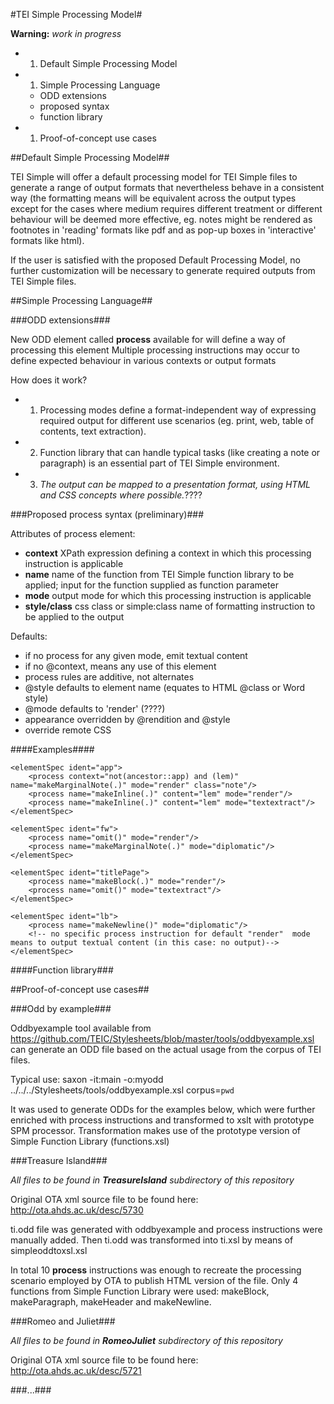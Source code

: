 #TEI Simple Processing Model#

**Warning:** *work in progress*

  * 1. Default Simple Processing Model
  * 1. Simple Processing Language
      - ODD extensions
      - proposed syntax
      - function library
  * 1. Proof-of-concept use cases
      
##Default Simple Processing Model##

TEI Simple will offer a default processing model for TEI Simple files to generate a range of output formats that nevertheless behave in a consistent way 
(the formatting means will be equivalent across the output types except for the cases where medium requires different treatment or different behaviour will be deemed more effective, 
eg. notes might be rendered as footnotes in 'reading' formats like pdf and as pop-up boxes in 'interactive' formats like html).

If the user is satisfied with the proposed Default Processing Model, no further customization will be necessary to generate required outputs from TEI Simple files.

##Simple Processing Language##

###ODD extensions###

New ODD element called **process** available for **<elementSpec>** will define a way of processing this element
Multiple processing instructions may occur to define expected behaviour in various contexts or output formats

How does it work?
  * 1. Processing modes define a format-independent way of expressing required output for different use scenarios (eg. print, web, table of contents, text extraction).
  * 2. Function library that can handle typical tasks (like creating a note or paragraph) is an essential part of TEI Simple environment.
  * 3. *The output can be mapped to a presentation format, using HTML and CSS concepts where possible.*????

###Proposed process syntax (preliminary)###

Attributes of process element:
  * __context__ XPath expression defining a context in which this processing instruction is applicable
  * __name__ name of the function from TEI Simple function library to be applied; input for the function supplied as function parameter
  * __mode__ output mode for which this processing instruction is applicable
  * __style/class__ css class or simple:class name of formatting instruction to be applied to the output

Defaults:
  * if no process for any given mode, emit textual content
  * if no @context, means any use of this element
  * process rules are additive, not alternates
  * @style defaults to element name (equates to HTML @class or Word style)
  * @mode defaults to 'render' (????)
  * appearance overridden by @rendition and @style
  * <rendition> override remote CSS

####Examples####

    <elementSpec ident="app">
        <process context="not(ancestor::app) and (lem)"  name="makeMarginalNote(.)" mode="render" class="note"/>
        <process name="makeInline(.)" content="lem" mode="render"/>
        <process name="makeInline(.)" content="lem" mode="textextract"/>
    </elementSpec>

    <elementSpec ident="fw">
        <process name="omit()" mode="render"/>
        <process name="makeMarginalNote(.)" mode="diplomatic"/>
    </elementSpec>

    <elementSpec ident="titlePage">
        <process name="makeBlock(.)" mode="render"/>
        <process name="omit()" mode="textextract"/>
    </elementSpec>

    <elementSpec ident="lb">
        <process name="makeNewline()" mode="diplomatic"/>
        <!-- no specific process instruction for default "render"  mode means to output textual content (in this case: no output)-->
    </elementSpec>
####Function library###


##Proof-of-concept use cases##

###Odd by example###

Oddbyexample tool available from https://github.com/TEIC/Stylesheets/blob/master/tools/oddbyexample.xsl can generate an ODD file based on the actual usage from the corpus of TEI files.

Typical use:
saxon -it:main -o:myodd ../../../Stylesheets/tools/oddbyexample.xsl  corpus=`pwd`

It was used to generate ODDs for the examples below, which were further enriched with process instructions and transformed to xslt with prototype SPM processor. 
Transformation makes use of the prototype version of Simple Function Library (functions.xsl)

###Treasure Island###

*All files to be found in __TreasureIsland__ subdirectory of this repository*

Original OTA xml source file to be found here: http://ota.ahds.ac.uk/desc/5730

ti.odd file was generated with oddbyexample and process instructions were manually added. Then ti.odd was transformed into ti.xsl by means of simpleoddtoxsl.xsl

In total 10 **process** instructions was enough to recreate the processing scenario employed by OTA to publish HTML version of the file. 
Only 4 functions from Simple Function Library were used: makeBlock, makeParagraph, makeHeader and makeNewline.


###Romeo and Juliet###

*All files to be found in __RomeoJuliet__ subdirectory of this repository*

Original OTA xml source file to be found here: http://ota.ahds.ac.uk/desc/5721

###...###
      
